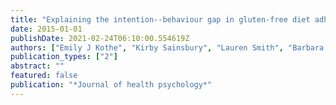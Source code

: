 ```yaml
---
title: "Explaining the intention--behaviour gap in gluten-free diet adherence: The moderating roles of habit and perceived behavioural control"
date: 2015-01-01
publishDate: 2021-02-24T06:10:00.554619Z
authors: ["Emily J Kothe", "Kirby Sainsbury", "Lauren Smith", "Barbara A Mullan"]
publication_types: ["2"]
abstract: ""
featured: false
publication: "*Journal of health psychology*"
---
```


